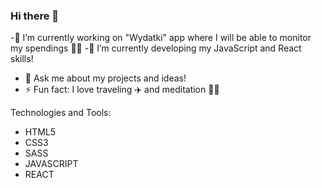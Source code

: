 ### Hi there 👋


-🦾 I’m currently working on "Wydatki" app where I will be able to monitor my spendings 💸💵 
-🚀 I’m currently developing my JavaScript and React skills! 
- 💬 Ask me about my projects and ideas!
- ⚡ Fun fact: I love traveling ✈️ and meditation 🧘‍♀️

Technologies and Tools:
- HTML5
- CSS3
- SASS
- JAVASCRIPT
- REACT
